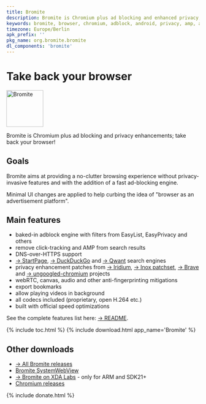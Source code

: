 ```yaml
---
title: Bromite
description: Bromite is Chromium plus ad blocking and enhanced privacy; take back your browser
keywords: bromite, browser, chromium, adblock, android, privacy, amp, arm, arm64, 8.1, 8.0, oreo, 4.4, 5.0, 5.1, 6.0, 7.0, 7.1, kitkat, lollipop, marshmallow, nougat, aroma, super, stock, full, mini, micro, nano, pico, tvstock, background video playback, fingerprinting
timezone: Europe/Berlin
apk_prefix: ''
pkg_name: org.bromite.bromite
dl_components: 'bromite'
---
```

# Take back your browser

<img title="Bromite - Take back your browser!" src="https://www.bromite.org/android-icon-192x192.png" width="96" alt="Bromite" />

Bromite is Chromium plus ad blocking and privacy enhancements; take back your browser!

## Goals
Bromite aims at providing a no-clutter browsing experience without privacy-invasive features and with the addition of a fast ad-blocking engine.

Minimal UI changes are applied to help curbing the idea of "browser as an advertisement platform".

## Main features
* baked-in adblock engine with filters from EasyList, EasyPrivacy and others
* remove click-tracking and AMP from search results
* DNS-over-HTTPS support
* [&rarr; StartPage](https://startpage.com/), [&rarr; DuckDuckGo](https://duckduckgo.com/) and [&rarr; Qwant](https://www.qwant.com/) search engines
* privacy enhancement patches from [&rarr; Iridium](https://iridiumbrowser.de/), [&rarr; Inox patchset](https://github.com/gcarq/inox-patchset), [&rarr; Brave](https://brave.com/) and [&rarr; ungoogled-chromium](https://github.com/Eloston/ungoogled-chromium) projects
* webRTC, canvas, audio and other anti-fingerprinting mitigations
* export bookmarks
* allow playing videos in background
* all codecs included (proprietary, open H.264 etc.)
* built with official speed optimizations

See the complete features list here: [&rarr; README](https://github.com/bromite/bromite/blob/master/README.md#features).

{% include toc.html %}
{% include download.html app_name='Bromite' %}

## Other downloads

* [&rarr; All Bromite releases](https://github.com/bromite/bromite/releases)
* [Bromite SystemWebView](/system_web_view)
* [&rarr; Bromite on XDA Labs](https://labs.xda-developers.com/store/app/org.bromite.bromite) - only for ARM and SDK21+
* [Chromium releases](/chromium)

{% include donate.html %}
